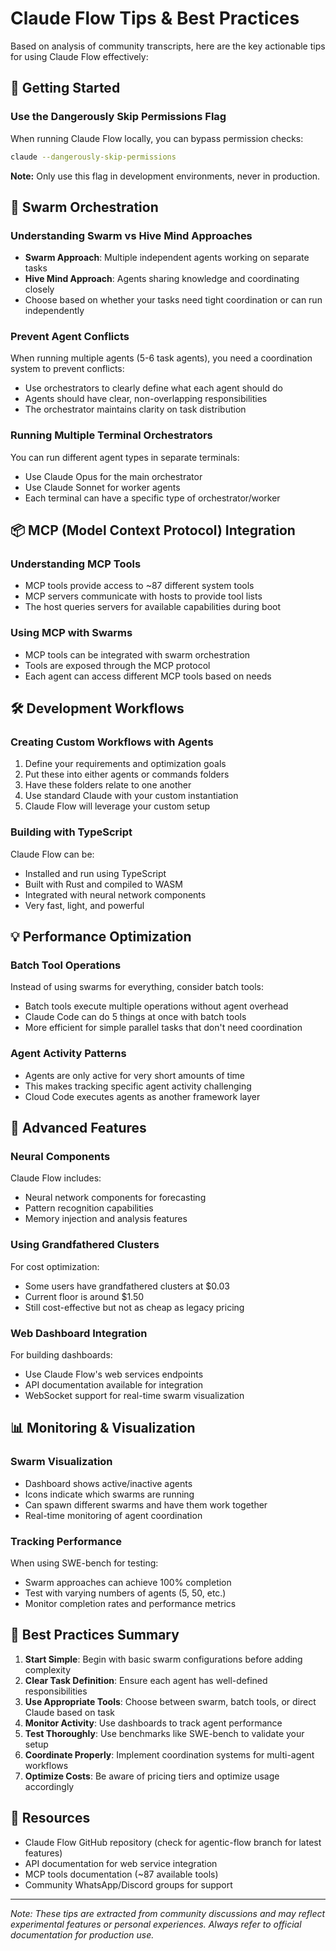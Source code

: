 # Claude Flow Tips & Best Practices

Based on analysis of community transcripts, here are the key actionable tips for using Claude Flow effectively:

## 🚀 Getting Started

### Use the Dangerously Skip Permissions Flag
When running Claude Flow locally, you can bypass permission checks:
```bash
claude --dangerously-skip-permissions
```
**Note:** Only use this flag in development environments, never in production.

## 🤖 Swarm Orchestration

### Understanding Swarm vs Hive Mind Approaches
- **Swarm Approach**: Multiple independent agents working on separate tasks
- **Hive Mind Approach**: Agents sharing knowledge and coordinating closely
- Choose based on whether your tasks need tight coordination or can run independently

### Prevent Agent Conflicts
When running multiple agents (5-6 task agents), you need a coordination system to prevent conflicts:
- Use orchestrators to clearly define what each agent should do
- Agents should have clear, non-overlapping responsibilities
- The orchestrator maintains clarity on task distribution

### Running Multiple Terminal Orchestrators
You can run different agent types in separate terminals:
- Use Claude Opus for the main orchestrator
- Use Claude Sonnet for worker agents
- Each terminal can have a specific type of orchestrator/worker

## 📦 MCP (Model Context Protocol) Integration

### Understanding MCP Tools
- MCP tools provide access to ~87 different system tools
- MCP servers communicate with hosts to provide tool lists
- The host queries servers for available capabilities during boot

### Using MCP with Swarms
- MCP tools can be integrated with swarm orchestration
- Tools are exposed through the MCP protocol
- Each agent can access different MCP tools based on needs

## 🛠️ Development Workflows

### Creating Custom Workflows with Agents
1. Define your requirements and optimization goals
2. Put these into either agents or commands folders
3. Have these folders relate to one another
4. Use standard Claude with your custom instantiation
5. Claude Flow will leverage your custom setup

### Building with TypeScript
Claude Flow can be:
- Installed and run using TypeScript
- Built with Rust and compiled to WASM
- Integrated with neural network components
- Very fast, light, and powerful

## 💡 Performance Optimization

### Batch Tool Operations
Instead of using swarms for everything, consider batch tools:
- Batch tools execute multiple operations without agent overhead
- Claude Code can do 5 things at once with batch tools
- More efficient for simple parallel tasks that don't need coordination

### Agent Activity Patterns
- Agents are only active for very short amounts of time
- This makes tracking specific agent activity challenging
- Cloud Code executes agents as another framework layer

## 🔧 Advanced Features

### Neural Components
Claude Flow includes:
- Neural network components for forecasting
- Pattern recognition capabilities
- Memory injection and analysis features

### Using Grandfathered Clusters
For cost optimization:
- Some users have grandfathered clusters at $0.03
- Current floor is around $1.50
- Still cost-effective but not as cheap as legacy pricing

### Web Dashboard Integration
For building dashboards:
- Use Claude Flow's web services endpoints
- API documentation available for integration
- WebSocket support for real-time swarm visualization

## 📊 Monitoring & Visualization

### Swarm Visualization
- Dashboard shows active/inactive agents
- Icons indicate which swarms are running
- Can spawn different swarms and have them work together
- Real-time monitoring of agent coordination

### Tracking Performance
When using SWE-bench for testing:
- Swarm approaches can achieve 100% completion
- Test with varying numbers of agents (5, 50, etc.)
- Monitor completion rates and performance metrics

## 🎯 Best Practices Summary

1. **Start Simple**: Begin with basic swarm configurations before adding complexity
2. **Clear Task Definition**: Ensure each agent has well-defined responsibilities
3. **Use Appropriate Tools**: Choose between swarm, batch tools, or direct Claude based on task
4. **Monitor Activity**: Use dashboards to track agent performance
5. **Test Thoroughly**: Use benchmarks like SWE-bench to validate your setup
6. **Coordinate Properly**: Implement coordination systems for multi-agent workflows
7. **Optimize Costs**: Be aware of pricing tiers and optimize usage accordingly

## 🔗 Resources

- Claude Flow GitHub repository (check for agentic-flow branch for latest features)
- API documentation for web service integration
- MCP tools documentation (~87 available tools)
- Community WhatsApp/Discord groups for support

---

*Note: These tips are extracted from community discussions and may reflect experimental features or personal experiences. Always refer to official documentation for production use.*